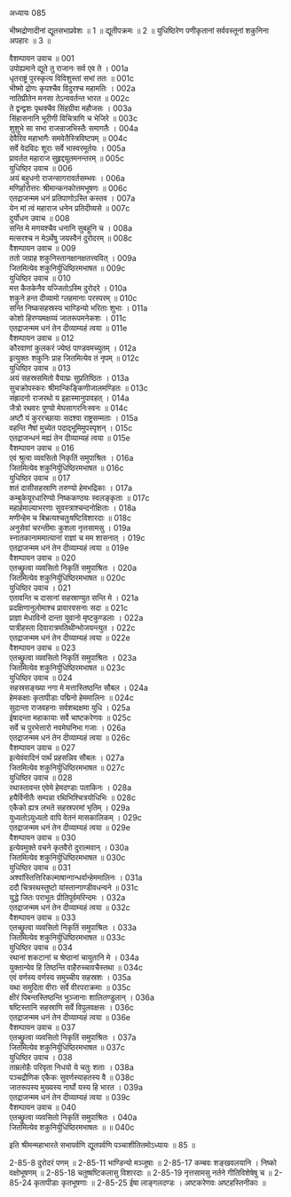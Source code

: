 अध्यायः 085

भीष्मद्रोणादीनां द्यूतसभाप्रवेशः ॥ 1 ॥ द्यूतीपक्रमः ॥ 2 ॥ युधिष्ठिरेण पणीकृतानां सर्ववस्तूनां शकुनिना अपहारः ॥ 3 ॥

वैशम्पायन उवाच ॥	001  
उपोह्यमाने द्यूते तु राजानः सर्व एव ते ।	001a  
धृतराष्ट्रं पुरस्कृत्य विविशुस्तां सभां ततः ॥	001c  
भीष्मो द्रोणः कृपश्चैव विदुरश्च महामतिः ।	002a  
नातिप्रीतेन मनसा तेऽन्ववर्तन्त भारत ॥	002c  
ते द्वन्द्वशः पृथक्चैव सिंहग्रीवा महौजसः ।	003a  
सिंहासनानि भूरीणी विचित्राणि च भेजिरे ॥	003c  
शुशुभे सा सभा राजन्राजभिस्तैः समागतैः ।	004a  
देवैरिव महाभागैः समवेतैस्त्रिविष्टपम् ॥	004c  
सर्वे वेदविदः शूराः सर्वे भास्वरमूर्तयः ।	005a  
प्रावर्तत महाराज सुहृद्द्यूतमनन्तरम् ॥	005c  
युधिष्ठिर उवाच ॥	006  
अयं बहुधनो राजन्सागरावर्तसम्भवः ।	006a  
मणिर्हारोत्तरः श्रीमान्कनकोत्तमभूषणः ॥	006c  
एतद्राजन्मम धनं प्रतिपाणोऽस्ति कस्तव ।	007a  
येन मां त्वं महाराज धनेन प्रतिदीव्यसे ॥	007c  
दुर्योधन उवाच ॥	008  
सन्ति मे मणयश्चैव धनानि सुबहूनि च ।	008a  
मत्सरश्च न मेऽर्थेषु जयस्वैनं दुरोदरम् ॥	008c  
वैशम्पायन उवाच ॥	009  
ततो जग्राह शकुनिस्तानक्षानक्षतत्त्ववित् ।	009a  
जितमित्येव शकुनिर्युधिष्ठिरमभाषत ॥	009c  
युधिष्ठिर उवाच ॥	010  
मत्त कैतकेनैव यज्जितोऽस्मि दुरोदरे ।	010a  
शकुने हन्त दीव्यामो ग्लहमानाः परस्परम् ॥	010c  
सन्ति निष्कसहस्रस्य भाण्डिन्यो भरिताः शुभाः ।	011a  
कोशो हिरण्यमक्षय्यं जातरूपमनेकशः ।	011c  
एतद्राजन्मम धनं तेन दीव्याम्यहं त्वया ॥	011e  
वैशम्पायन उवाच ॥	012  
कौरवाणां कुलकरं ज्येष्ठं पाण्डवमच्युतम् ।	012a  
इत्युक्तः शकुनिः प्राह जितमित्येव तं नृपम् ॥	012c  
युधिष्ठिर उवाच ॥	013  
अयं सहस्रसमितो वैयाघ्रः सुप्रतिष्ठितः ।	013a  
सुचक्रोपस्करः श्रीमान्किङ्किणीजालमण्डितः ॥	013c  
संह्रादनो राजरथो य इहास्मानुपावहत् ।	014a  
जैत्रो रथवरः पुण्यो मेघसागरनिःस्वनः ॥	014c  
अष्टौ यं कुररच्छायाः सदश्वा राष्ट्रसम्मताः ।	015a  
वहन्ति नैषां मुच्येत पदाद्भूमिमुपस्पृशन् ।	015c  
एतद्राजन्धनं मह्यं तेन दीव्याम्यहं त्वया ॥	015e  
वैशम्पायन उवाच ॥	016  
एवं श्रुत्वा व्यवसितो निकृतिं समुपाश्रितः ।	016a  
जितमित्येव शकुनिर्युधिष्ठिरमभाषत ॥	016c  
युधिष्ठिर उवाच ॥	017  
शतं दासीसहस्राणि तरुण्यो हेमभद्रिकाः ।	017a  
कम्बुकेयूरधारिण्यो निष्ककण्ठ्यः स्वलङ्कृताः ॥	017c  
महार्हमाल्याभरणाः सुवस्त्राश्चन्दनोक्षिताः ।	018a  
मणीन्हेम च बिभ्रत्यश्चतुःषष्टिविशारदाः ॥	018c  
अनुसेवां चरन्तीमाः कुशला नृत्तसामसु ।	019a  
स्नातकानाममात्यानां राज्ञां च मम शासनात् ।	019c  
एतद्राजन्मम धनं तेन दीव्याम्यहं त्वया ॥	019e  
वैशम्पायन उवाच ॥	020  
एतच्छ्रुत्वा व्यवसितो निकृतिं समुपाश्रितः ।	020a  
जितमित्येव शकुनिर्युधिष्ठिरमभाषत ॥	020c  
युधिष्ठिर उवाच ।	021  
एतावन्ति च दासानां सहस्राण्युत सन्ति मे ।	021a  
प्रदक्षिणानुलोमाश्च प्रावारवसनाः सदा ॥	021c  
प्राज्ञा मेधाविनो दान्ता युवानो मृष्टकुण्डलाः ।	022a  
पात्रीहस्ता दिवारात्रमतिथीन्भोजयन्त्युत ।	022c  
एतद्राजन्मम धनं तेन दीव्याम्यहं त्वया ॥	022e  
वैशम्पायन उवाच ॥	023  
एतच्छ्रुत्वा व्यवसितो निकृतिं समुपाश्रितः ।	023a  
जितमित्येव शकुनिर्युधिष्ठिरमभाषत ॥	023c  
युधिष्ठिर उवाच ॥	024  
सहस्रसङ्ख्या नगा मे मत्तास्तिष्ठन्ति सौबल ।	024a  
हेमकक्षाः कृतापीडाः पद्मिनो हेममालिनः ॥	024c  
सुदान्ता राजवहनाः सर्वशब्दक्षमा युधि ।	025a  
ईषादन्ता महाकायाः सर्वे चाष्टकरेणवः ॥	025c  
सर्वे च पुरभेत्तारो नवमेघनिभा गजाः ।	026a  
एतद्राजन्मम धनं तेन दीव्याम्यहं त्वया ॥	026c  
वैशम्पायन उवाच ॥	027  
इत्येवंवादिनं पार्थं प्रहसन्निव सौबलः ।	027a  
जितमित्येव शकुनिर्युधिष्ठिरमभाषत ॥	027c  
युधिष्ठिर उवाच ॥	028  
रथास्तावन्त एवेमे हेमदण्डाः पताकिनः ।	028a  
हयैर्विनीतैः सम्पन्ना रथिभिश्चित्रयोधिभिः ॥	028c  
एकैको ह्यत्र लभते सहस्रपरमां भृतिम् ।	029a  
युध्यतोऽयुध्यतो वापि वेतनं मासकालिकम् ।	029c  
एतद्राजन्मम धनं तेन दीव्याम्यहं त्वया ॥	029e  
वैशम्पायन उवाच ॥	030  
इत्येवमुक्ते वचने कृतवैरो दुरात्मवान् ।	030a  
जितमित्येव शकुनिर्युधिष्ठिरमभाषत ॥	030c  
युधिष्ठिर उवाच ॥	031  
अश्वांस्तित्तिरिकल्माषान्गान्धर्वान्हेममालिनः ।	031a  
ददौ चित्ररथस्तुष्टो यांस्तान्गाण्डीवधन्वने ॥	031c  
युद्धे जितः पराभूतः प्रीतिपूर्वमरिन्दमः ।	032a  
एतद्राजन्मम धनं तेन दीव्याम्यहं त्वया ॥	032c  
वैशम्पायन उवाच ॥	033  
एतच्छ्रुत्वा व्यवसितो निकृतिं समुपाश्रितः ।	033a  
जितमित्येव शकुनिर्युधिष्ठिरमभाषत ॥	033c  
युधिष्ठिर उवाच ॥	034  
रथानां शकटानां च श्रेष्ठानां चायुतानि मे ।	034a  
युक्तान्येव हि तिष्ठन्ति वाहैरुच्चावचैस्तथा ॥	034c  
एवं वर्णस्य वर्णस्य समुच्चीय सहस्रशः ।	035a  
यथा समुदिता वीराः सर्वे वीरपराक्रमाः ॥	035c  
क्षीरं पिबन्तस्तिष्ठन्ति भुञ्जानाः शालितण्डुलान् ।	036a  
षष्टिस्तानि सहस्राणि सर्वे विपुलवक्षसः ।	036c  
एतद्राजन्मम धनं तेन दीव्याम्यहं त्वया ॥	036e  
वैशम्पायन उवाच ॥	037  
एतच्छ्रुत्वा व्यवसितो निकृतिं समुपाश्रितः ।	037a  
जितमित्येव शकुनिर्युधिष्ठिरमभाषत ॥	037c  
युधिष्ठिर उवाच ।	038  
ताम्रलोहैः परिवृता निधयो ये चतुः शताः ।	038a  
पञ्चद्रौणिक एकैकः सुवर्णस्याहतस्य वै ॥	038c  
जातरूपस्य मुख्यस्य नार्घो यस्य हि भारत ।	039a  
एतद्राजन्मम धनं तेन दीव्याम्यहं त्वया ॥	039c  
वैशम्पायन उवाच ॥	040  
एतच्छ्रुत्वा व्यवसितो निकृतिं समुपाश्रितः ।	040a  
जितमित्येव शकुनिर्युधिष्ठिरमभाषतः ॥ ॥	040c  

इति श्रीमन्महाभारते सभापर्वणि द्यूतपर्वणि पञ्चाशीतितमोऽध्यायः ॥ 85 ॥

2-85-8 दुरोदरं पणम् ॥ 2-85-11 भाण्डिन्यो मञ्जूषाः ॥ 2-85-17 कम्बवः शङ्खवलयानि । निष्को वक्षोभूषणम् ॥ 2-85-18 चतुष्षष्टिकलासु विशारदाः ॥ 2-85-19 नृत्तसामसु नर्तने गीतिविशेषेषु च ॥ 2-85-24 कृतापीडाः कृतभूषणाः ॥ 2-85-25 ईषा लाङ्गलदण्डः । अष्टकरेणवः अष्टहस्तिनीकाः ॥
